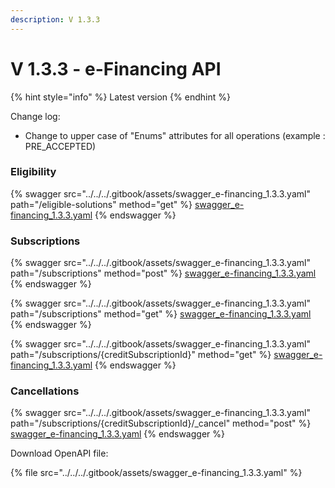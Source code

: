 ```yaml
---
description: V 1.3.3
---
```


# V 1.3.3 - e-Financing API

{% hint style="info" %}
Latest version
{% endhint %}

Change log:

* Change to upper case of "Enums" attributes for all operations (example : PRE\_ACCEPTED)

### Eligibility

{% swagger src="../../../.gitbook/assets/swagger_e-financing_1.3.3.yaml" path="/eligible-solutions" method="get" %}
[swagger_e-financing_1.3.3.yaml](../../../.gitbook/assets/swagger_e-financing_1.3.3.yaml)
{% endswagger %}

### Subscriptions

{% swagger src="../../../.gitbook/assets/swagger_e-financing_1.3.3.yaml" path="/subscriptions" method="post" %}
[swagger_e-financing_1.3.3.yaml](../../../.gitbook/assets/swagger_e-financing_1.3.3.yaml)
{% endswagger %}

{% swagger src="../../../.gitbook/assets/swagger_e-financing_1.3.3.yaml" path="/subscriptions" method="get" %}
[swagger_e-financing_1.3.3.yaml](../../../.gitbook/assets/swagger_e-financing_1.3.3.yaml)
{% endswagger %}

{% swagger src="../../../.gitbook/assets/swagger_e-financing_1.3.3.yaml" path="/subscriptions/{creditSubscriptionId}" method="get" %}
[swagger_e-financing_1.3.3.yaml](../../../.gitbook/assets/swagger_e-financing_1.3.3.yaml)
{% endswagger %}

### Cancellations

{% swagger src="../../../.gitbook/assets/swagger_e-financing_1.3.3.yaml" path="/subscriptions/{creditSubscriptionId}/_cancel" method="post" %}
[swagger_e-financing_1.3.3.yaml](../../../.gitbook/assets/swagger_e-financing_1.3.3.yaml)
{% endswagger %}

Download OpenAPI file:

{% file src="../../../.gitbook/assets/swagger_e-financing_1.3.3.yaml" %}

